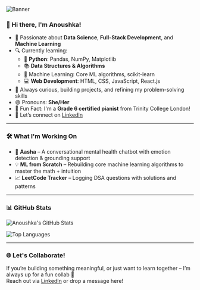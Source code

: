 ![Banner](.banner.png)

### 👋 Hi there, I'm Anoushka!

- 🎯 Passionate about **Data Science**, **Full-Stack Development**, and **Machine Learning**
- 🔍 Currently learning:
  - 🐍 **Python**: Pandas, NumPy, Matplotlib
  - 📚 **Data Structures & Algorithms**
  - 🤖 Machine Learning: Core ML algorithms, scikit-learn
  -  💻 **Web Development**: HTML, CSS, JavaScript, React.js
- 🌱 Always curious, building projects, and refining my problem-solving skills
- 😄 Pronouns: **She/Her**
- 🎹 Fun Fact: I'm a **Grade 6 certified pianist** from Trinity College London!
- 🤝 Let’s connect on [LinkedIn](https://www.linkedin.com/in/anoushka-gupta-331163319/)

---

### 🛠️ What I'm Working On

- 🤖 **Aasha** – A conversational mental health chatbot with emotion detection & grounding support
- 💡 **ML from Scratch** – Rebuilding core machine learning algorithms to master the math + intuition
- 📈 **LeetCode Tracker** – Logging DSA questions with solutions and patterns

---

### 📊 GitHub Stats

![Anoushka's GitHub Stats](https://github-readme-stats.vercel.app/api?username=anoushka1405&show_icons=true&theme=radical&hide=contribs,prs)

![Top Languages](https://github-readme-stats.vercel.app/api/top-langs/?username=anoushka1405&layout=compact&theme=radical)

---

### 🌐 Let's Collaborate!

If you’re building something meaningful, or just want to learn together – I’m always up for a fun collab 🤝  
Reach out via [LinkedIn](https://www.linkedin.com/in/anoushka-gupta-331163319/) or drop a message here!


<!---
anoushka1405/anoushka1405 is a ✨ special ✨ repository because its `README.md` (this file) appears on your GitHub profile.
You can click the Preview link to take a look at your changes.
--->
